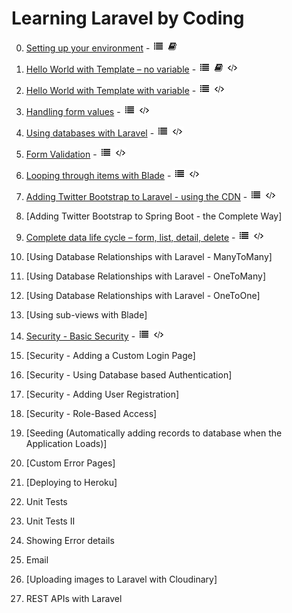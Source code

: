 # Learning Laravel by Coding

0. [Setting up your environment](https://github.com/ajhenley/unofficialguides/blob/master/Laravel/Lesson00.md) - ![Walkthrough](img/i_list.png "Walkthrough") ![Explanation](img/i_book.png "Explanation")

1. [Hello World with Template – no variable](https://github.com/ajhenley/unofficialguides/blob/master/Laravel/Lesson01.md) - ![Walkthrough](img/i_list.png "Walkthrough") ![Explanation](img/i_book.png "Explanation") ![Code](img/i_code.png "Github Code")

2. [Hello World with Template with variable](https://github.com/ajhenley/unofficialguides/blob/master/Laravel/Lesson01.md) - ![Walkthrough](img/i_list.png "Walkthrough") ![Code](img/i_code.png "Github Code")

3. [Handling form values](https://github.com/ajhenley/unofficialguides/blob/master/Laravel/Lesson03.md) - ![Walkthrough](img/i_list.png "Walkthrough") ![Code](img/i_code.png "Github Code")

4. [Using databases with Laravel](https://github.com/ajhenley/unofficialguides/blob/master/Laravel/Lesson04.md) - ![Walkthrough](img/i_list.png "Walkthrough") ![Code](img/i_code.png "Github Code")

5. [Form Validation](https://github.com/ajhenley/unofficialguides/blob/master/Laravel/Lesson05.md) - ![Walkthrough](img/i_list.png "Walkthrough") ![Code](img/i_code.png "Github Code")

6. [Looping through items with Blade](https://github.com/ajhenley/unofficialguides/blob/master/Laravel/Lesson06.md) - ![Walkthrough](img/i_list.png "Walkthrough") ![Code](img/i_code.png "Github Code")

7. [Adding Twitter Bootstrap to Laravel - using the CDN](https://github.com/ajhenley/unofficialguides/blob/master/Laravel/Lesson06.md) - ![Walkthrough](img/i_list.png "Walkthrough") ![Code](img/i_code.png "Github Code")

8. [Adding Twitter Bootstrap to Spring Boot - the Complete Way]

9. [Complete data life cycle – form, list, detail, delete](https://github.com/ajhenley/unofficialguides/blob/master/Laravel/Lesson06.md) - ![Walkthrough](img/i_list.png "Walkthrough") ![Code](img/i_code.png "Github Code")

10. [Using Database Relationships with Laravel - ManyToMany]

11. [Using Database Relationships with Laravel - OneToMany]

12. [Using Database Relationships with Laravel - OneToOne]

13. [Using sub-views with Blade]

14. [Security - Basic Security](https://github.com/ajhenley/unofficialguides/blob/master/Laravel/Lesson14.md) - ![Walkthrough](img/i_list.png "Walkthrough") ![Code](img/i_code.png "Github Code")

15. [Security - Adding a Custom Login Page]

16. [Security - Using Database based Authentication]

17. [Security - Adding User Registration]

18. [Security - Role-Based Access]

19. [Seeding (Automatically adding records to database when the Application Loads)]

20. [Custom Error Pages]

21. [Deploying to Heroku]

22. Unit Tests

23. Unit Tests II

24. Showing Error details

25. Email

26. [Uploading images to Laravel with Cloudinary]

27. REST APIs with  Laravel
